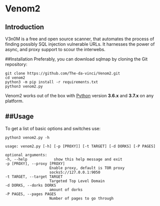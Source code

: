 # Venom2

## Introduction
V3n0M is a free and open source scanner, that automates the process of finding possibly SQL injection vulnerable URLs. It harnesses the power of async, and proxy support to scour the interwebs.

##Installation
Preferably, you can download sqlmap by cloning the Git repository:

    git clone https://github.com/The-da-vinci/Venom2.git
    cd venom2
    python3 -m pip install -r requirements.txt
    python3 venom2.py

Venom2 works out of the box with [Python](http://www.python.org/download/) version **3.6.x** and **3.7.x** on any platform.

##Usage
----

To get a list of basic options and switches use:

    python3 venom2.py -h

    usage: venom2.py [-h] [-p [PROXY]] [-t TARGET] [-d DORKS] [-P PAGES]

    optional arguments:
    -h, --help            show this help message and exit
    -p [PROXY], --proxy [PROXY]
                        Enable proxy, default is TOR proxy
                        socks5://127.0.0.1:9050
    -t TARGET, --target TARGET
                        Targeted Top Level Domain
    -d DORKS, --dorks DORKS
                        amount of dorks
    -P PAGES, --pages PAGES
                        Number of pages to go through
